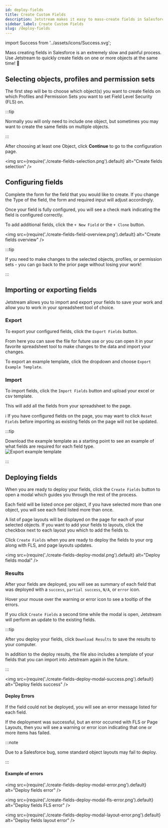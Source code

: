 ```yaml
---
id: deploy-fields
title: Create Custom Fields
description: Jetstream makes it easy to mass-create fields in Salesforce. You can even download our example template and use excel to define the field structure.
sidebar_label: Create Custom Fields
slug: /deploy-fields
---
```


import Success from '../assets/icons/Success.svg';

Mass creating fields in Salesforce is an extremely slow and painful process. Use Jetstream to quickly create fields on one or more objects at the same time! 🎉

## Selecting objects, profiles and permission sets

The first step will be to choose which object(s) you want to create fields on which Profiles and Permission Sets you want to set Field Level Security (FLS) on.

:::tip

Normally you will only need to include one object, but sometimes you may want to create the same fields on multiple objects.

:::

After choosing at least one Object, click **Continue** to go to the configuration page.

<img src={require('./create-fields-selection.png').default} alt="Create fields selection" />

## Configuring fields

Complete the form for the field that you would like to create. If you change the Type of the field, the form and required input will adjust accordingly.

Once your field is fully configured, you will see a <Success className="icon inline" /> check mark indicating the field is configured correctly.

To add additional fields, click the `+ New Field` or the `+ Clone` button.

<img src={require('./create-fields-field-overview.png').default} alt="Create fields overview" />

:::tip

If you need to make changes to the selected objects, profiles, or permission sets - you can go back to the prior page without losing your work!

:::

## Importing or exporting fields

Jetstream allows you to import and export your fields to save your work and allow you to work in your spreadsheet tool of choice.

### Export

To export your configured fields, click the `Export Fields` button.

From here you can save the file for future use or you can open it in your favorite spreadsheet tool to make changes to the data and import your changes.

To export an example template, click the dropdown and choose `Export Example Template`.

### Import

To import fields, click the `Import Fields` button and upload your excel or csv template.

This will add all the fields from your spreadsheet to the page.

<div style={{marginBottom: '1rem'}}>
  <span style={{marginRight: '.5rem'}}>ℹ️ </span> If you have configured fields on the page,
  you may want to click <code>Reset Fields</code> before importing as existing fields on the page will not be updated.
</div>

:::tip

<div className="container">
  <div className="row">
    <div className="col col--8">
      Download the example template as a starting point to see an example of what fields are required for each field type.
    </div>
    <div className="col col--4">
      <img src={require('./create-fields-export-example-template.png').default} alt="Export example template" />
    </div>
  </div>
</div>

:::

## Deploying fields

When you are ready to deploy your fields, click the `Create Fields` button to open a modal which guides you through the rest of the process.

Each field will be listed once per object, if you have selected more than one object, you will see each field listed more than once.

A list of page layouts will be displayed on the page for each of your selected objects. If you want to add your fields to layouts, click the checkbox next to each layout you which to add the fields to.

Click `Create Fields` when you are ready to deploy the fields to your org along with FLS, and page layouts updates.

<img src={require('./create-fields-deploy-modal.png').default} alt="Deploy fields modal" />

### Results

After your fields are deployed, you will see as summary of each field that was deployed with a `success`, `partial success`, `N/A`, or `error` icon.

Hover your mouse over the warning or error icon to see a tooltip of the errors.

If you click `Create Fields` a second time while the modal is open, Jetstream will perform an update to the existing fields.

:::tip

After you deploy your fields, click `Download Results` to save the results to your computer.

In addition to the deploy results, the file also includes a template of your fields that you can import into Jetstream again in the future.

:::

<img src={require('./create-fields-deploy-modal-success.png').default} alt="Deploy fields success" />

#### Deploy Errors

If the field could not be deployed, you will see an error message listed for each field.

If the deployment was successful, but an error occurred with FLS or Page Layouts, then you will see a warning or error icon indicating that one or more items has failed.

:::note

Due to a Salesforce bug, some standard object layouts may fail to deploy.

:::

#### Example of errors

<img src={require('./create-fields-deploy-modal-error.png').default} alt="Deploy fields error" />

<img src={require('./create-fields-deploy-modal-fls-error.png').default} alt="Deploy fields FLS error" />

<img src={require('./create-fields-deploy-modal-layout-error.png').default} alt="Deploy fields layout error" />
